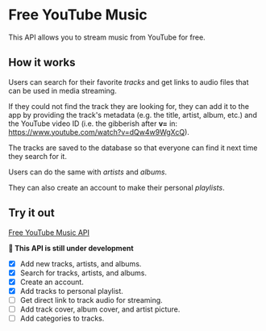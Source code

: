 # Free YouTube Music

This API allows you to stream music from YouTube for free.

## How it works

Users can search for their favorite _tracks_ and get links to
audio files that can be used in media streaming.

If they 
could not find the track they are looking for, 
they can add it to the app by providing the track's metadata
(e.g. the title, artist, album, etc.)
and the YouTube video ID
(i.e. the gibberish after **v=** in: https://www.youtube.com/watch?v=dQw4w9WgXcQ).

The tracks are saved to the database so that everyone can find it next time
they search for it.

Users can do the same with _artists_ and _albums_.

They can also create an account to make their personal _playlists_.

## Try it out

[Free YouTube Music API](https://geaajs.deta.dev/docs)

**🚧 This API is still under development**

- [x] Add new tracks, artists, and albums.
- [x] Search for tracks, artists, and albums.
- [x] Create an account.
- [x] Add tracks to personal playlist.
- [ ] Get direct link to track audio for streaming.
- [ ] Add track cover, album cover, and artist picture.
- [ ] Add categories to tracks.
